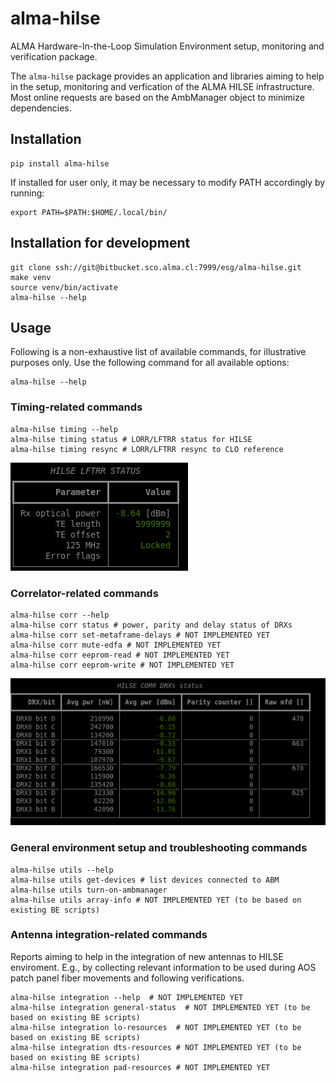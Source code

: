 # alma-hilse

ALMA Hardware-In-the-Loop Simulation Environment setup, monitoring and verification package.

The `alma-hilse` package provides an application and libraries aiming to help in the setup, monitoring and verfication of the ALMA HILSE infrastructure.
Most online requests are based on the AmbManager object to minimize dependencies.

## Installation

    pip install alma-hilse

If installed for user only, it may be necessary to modify PATH accordingly by running:

    export PATH=$PATH:$HOME/.local/bin/

## Installation for development

    git clone ssh://git@bitbucket.sco.alma.cl:7999/esg/alma-hilse.git
    make venv
    source venv/bin/activate
    alma-hilse --help

## Usage

Following is a non-exhaustive list of available commands, for illustrative purposes only. Use the following command for all available options:

    alma-hilse --help

### Timing-related commands

    alma-hilse timing --help
    alma-hilse timing status # LORR/LFTRR status for HILSE
    alma-hilse timing resync # LORR/LFTRR resync to CLO reference

![lftrr status example](img/lftrr_status.png)

### Correlator-related commands
    alma-hilse corr --help
    alma-hilse corr status # power, parity and delay status of DRXs
    alma-hilse corr set-metaframe-delays # NOT IMPLEMENTED YET
    alma-hilse corr mute-edfa # NOT IMPLEMENTED YET
    alma-hilse corr eeprom-read # NOT IMPLEMENTED YET
    alma-hilse corr eeprom-write # NOT IMPLEMENTED YET

![lftrr status example](img/drx_status.png)

### General environment setup and troubleshooting commands
    alma-hilse utils --help
    alma-hilse utils get-devices # list devices connected to ABM
    alma-hilse utils turn-on-ambmanager
    alma-hilse utils array-info # NOT IMPLEMENTED YET (to be based on existing BE scripts)

###  Antenna integration-related commands
Reports aiming to help in the integration of new antennas to HILSE enviroment. E.g., by collecting relevant information to be used during AOS patch panel fiber movements and following verifications.

    alma-hilse integration --help  # NOT IMPLEMENTED YET
    alma-hilse integration general-status  # NOT IMPLEMENTED YET (to be based on existing BE scripts)
    alma-hilse integration lo-resources  # NOT IMPLEMENTED YET (to be based on existing BE scripts)
    alma-hilse integration dts-resources # NOT IMPLEMENTED YET (to be based on existing BE scripts)
    alma-hilse integration pad-resources # NOT IMPLEMENTED YET
